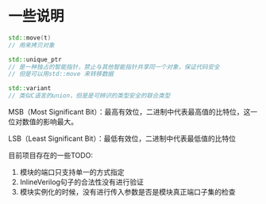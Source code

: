 # 一些说明
```c++
std::move(t)
// 用来拷贝对象
```
```c++
std::unique_ptr
// 是一种独占的智能指针，禁止与其他智能指针共享同一个对象，保证代码安全
// 但是可以用std::move 来转移数据
```
```c++
std::variant
// 类似C语言的union，但是是可辨识的类型安全的联合类型
```

MSB（Most Significant Bit）：最高有效位，二进制中代表最高值的比特位，这一位对数值的影响最大。

LSB（Least Significant Bit）：最低有效位，二进制中代表最低值的比特位

目前项目存在的一些TODO:
1.  模块的端口只支持单一的方式指定 
2.  InlineVerilog句子的合法性没有进行验证
3.  模块实例化的时候，没有进行传入参数是否是模块真正端口子集的检查